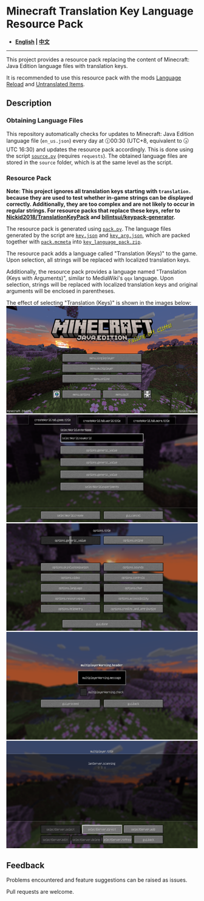 # Minecraft Translation Key Language Resource Pack

- **[English](/README_en.md) | [中文](/README.md)**

----

This project provides a resource pack replacing the content of Minecraft: Java Edition language files with translation keys.

It is recommended to use this resource pack with the mods [Language Reload](https://modrinth.com/mod/language-reload) and [Untranslated Items](https://www.curseforge.com/minecraft/mc-mods/untranslated-items).

## Description

### Obtaining Language Files

This repository automatically checks for updates to Minecraft: Java Edition language file (`en_us.json`) every day at 🕧00:30 (UTC+8, equivalent to 🕟UTC 16:30) and updates the resource pack accordingly. This is done using the script [`source.py`](/source.py) (requires `requests`). The obtained language files are stored in the `source` folder, which is at the same level as the script.

### Resource Pack

**Note: This project ignores all translation keys starting with `translation.` because they are used to test whether in-game strings can be displayed correctly. Additionally, they are too complex and are not likely to occur in regular strings. For resource packs that replace these keys, refer to [Nickid2018/TranslationKeyPack](https://github.com/Nickid2018/TranslationKeyPack) and [bilintsui/keypack-generator](https://github.com/bilintsui/keypack-generator).**

The resource pack is generated using [`pack.py`](/pack.py). The language files generated by the script are [`key.json`](/key.json) and [`key_arg.json`](/key_arg.json), which are packed together with [`pack.mcmeta`](/pack.mcmeta) into [`key_language_pack.zip`](/key_language_pack.zip).

The resource pack adds a language called "Translation (Keys)" to the game. Upon selection, all strings will be replaced with localized translation keys.

Additionally, the resource pack provides a language named "Translation (Keys with Arguments)", similar to MediaWiki's `qqx` language. Upon selection, strings will be replaced with localized translation keys and original arguments will be enclosed in parentheses.

The effect of selecting "Translation (Keys)" is shown in the images below:
![Sample](/sample/1.png)
![Sample](/sample/2.png)
![Sample](/sample/3.png)
![Sample](/sample/4.png)
![Sample](/sample/5.png)

## Feedback

Problems encountered and feature suggestions can be raised as issues.

Pull requests are welcome.

